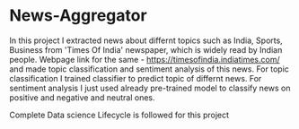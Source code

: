 # News-Aggregator

In this project I extracted news about differnt topics such as India, Sports, Business from 'Times Of India' newspaper, which is widely read by Indian people. Webpage link for the same - https://timesofindia.indiatimes.com/ and made topic classification and sentiment analysis of this news. For topic classification I trained classifier to predict topic of differnt news. For sentiment analysis I just used already pre-trained model to classify news on positive and negative and neutral ones. 

Complete Data science Lifecycle is followed for this project
